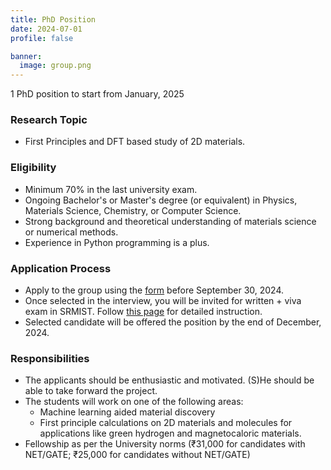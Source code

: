 ```yaml
---
title: PhD Position
date: 2024-07-01
profile: false

banner:
  image: group.png
---
```

1 PhD position to start from January, 2025
<!--more-->
### Research Topic
- First Principles and DFT based study of 2D materials.

### Eligibility
- Minimum 70% in the last university exam.
- Ongoing Bachelor's or Master's degree (or equivalent) in Physics, Materials Science, Chemistry, or Computer Science.
- Strong background and theoretical understanding of materials science or numerical methods.
- Experience in Python programming is a plus.

### Application Process
- Apply to the group using the [form](https://forms.gle/8pKkCSKB65SwgHdB6) before September 30,
    2024.
- Once selected in the interview, you will be invited for written + viva exam in SRMIST. Follow [this page](https://admissions.srmist.edu.in/srmistonline/phdapplication) for detailed instruction.
- Selected candidate will be offered the position by the end of December, 2024.
### Responsibilities
- The applicants should be enthusiastic and motivated. (S)He should be able to take forward the project.
- The students will work on one of the following areas:
    - Machine learning aided material discovery
    - First principle calculations on 2D materials and molecules for applications like green hydrogen and magnetocaloric materials.
- Fellowship as per the University norms (₹31,000 for candidates with NET/GATE; ₹25,000 for candidates
    without NET/GATE)
